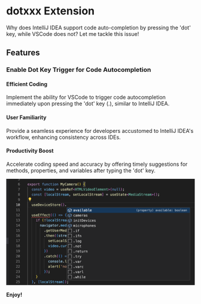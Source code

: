# dotxxx Extension

Why does IntelliJ IDEA support code auto-completion by pressing the 'dot' key, while VSCode does not? Let me tackle this issue!

## Features

### Enable Dot Key Trigger for Code Autocompletion

#### Efficient Coding

Implement the ability for VSCode to trigger code autocompletion immediately upon pressing the 'dot' key (.), similar to IntelliJ IDEA.

#### User Familiarity

Provide a seamless experience for developers accustomed to IntelliJ IDEA's workflow, enhancing consistency across IDEs.

#### Productivity Boost

Accelerate coding speed and accuracy by offering timely suggestions for methods, properties, and variables after typing the 'dot' key.

![feature X](https://github.com/0xlau/dotxxx/blob/main/images/feature.png?raw=true)

**Enjoy!**
